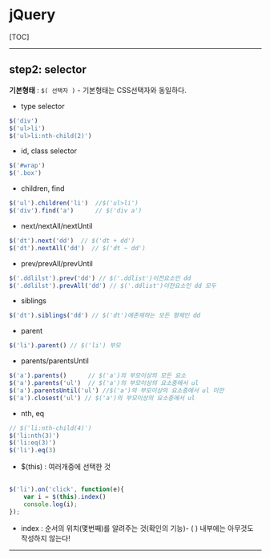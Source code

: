 # jQuery

[TOC]

---

## step2: selector

**기본형태** : `$( 선택자 )` - 기본형태는 CSS선택자와 동일하다.

- type selector

```javascript
$('div')
$('ul>li')
$('ul>li:nth-child(2)')
```

- id, class selector

```javascript
$('#wrap')
$('.box')
```

- children, find

```javascript
$('ul').children('li')  //$('ul>li')
$('div').find('a')      // $('div a')
```

- next/nextAll/nextUntil

```javascript
$('dt').next('dd')  // $('dt + dd')
$('dt').nextAll('dd')  // $('dt ~ dd')
```

- prev/prevAll/prevUntil

```javascript
$('.ddlilst').prev('dd') // $('.ddlist')이전요소인 dd
$('.ddlilst').prevAll('dd') // $('.ddlist')이전요소인 dd 모두
```

- siblings

```javascript
$('dt').siblings('dd') // $('dt')에존재하는 모든 형제인 dd
```

- parent

```javascript
$('li').parent() // $('li') 부모
```

- parents/parentsUntil

```javascript
$('a').parents()      // $('a')의 부모이상의 모든 요소
$('a').parents('ul')  // $('a')의 부모이상의 요소중에서 ul
$('a').parentsUntil('ul') //$('a')의 부모이상의 요소중에서 ul 미만
$('a').closest('ul') // $('a')의 부모이상의 요소중에서 ul
```

- nth, eq

```javascript
// $('li:nth-child(4)')
$('li:nth(3)')
$('li:eq(3)')
$('li').eq(3)
```

- $(this) : 여러개중에 선택한 것

```javascript
 
$('li').on('click', function(e){
    var i = $(this).index()
    console.log(i);
});
```

- index : 순서의 위치(몇번째)를 알려주는 것(확인의 기능)- ( ) 내부에는 아무것도 작성하지 않는다!

---



